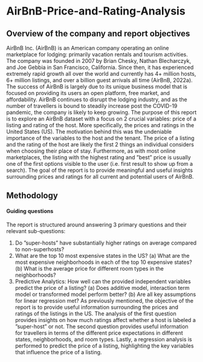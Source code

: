 # AirBnB-Price-and-Rating-Analysis

## Overview of the company and report objectives

AirBnB Inc. (AirBnB) is an American company operating an online marketplace for lodging:
primarily vacation rentals and tourism activities. The company was founded in 2007 by Brian
Chesky, Nathan Blecharczyk, and Joe Gebbia in San Francisco, California. Since then, it has
experienced extremely rapid growth all over the world and currently has 4+ million hosts,
6+ million listings, and over a billion guest arrivals all time (AirBnB, 2022a). The success of
AirBnB is largely due to its unique business model that is focused on providing its users an
open platform, free market, and affordability. AirBnB continues to disrupt the lodging industry,
and as the number of travellers is bound to steadily increase post the COVID-19 pandemic, the
company is likely to keep growing.
The purpose of this report is to explore an AirBnB dataset with a focus on 2 crucial variables:
price of a listing and rating of the host. More specifically, the prices and ratings in the United
States (US). The motivation behind this was the undeniable importance of the variables to the
host and the tenant. The price of a listing and the rating of the host are likely the first 2
things an individual considers when choosing their place of stay. Furthermore, as with most
online marketplaces, the listing with the highest rating and ”best” price is usually one of the first
options visible to the user (i.e. first result to show up from a search). The goal of the report
is to provide meaningful and useful insights surrounding prices and ratings for all current and
potential users of AirBnB.

## Methodology

#### Guiding questions

The report is structured around answering 3 primary questions and their relevant sub-questions:
1. Do ”super-hosts” have substantially higher ratings on average compared to non-superhosts?
2. What are the top 10 most expensive states in the US?
(a) What are the most expensive neighborhoods in each of the top 10 expensive states?
(b) What is the average price for different room types in the neighborhoods?
3. Predictive Analytics: How well can the provided independent variables predict the price
of a listing?
(a) Does additive model, interaction term model or transformed model perform better?
(b) Are all key assumptions for linear regression met?
As previously mentioned, the objective of the report is to provide useful information surrounding
the prices and ratings of the listings in the US. The analysis of the first question provides insights
on how much ratings affect whether a host is labeled a ”super-host” or not. The second question
provides useful information for travellers in terms of the different price expectations in different
states, neighborhoods, and room types. Lastly, a regression analysis is performed to predict the
price of a listing, highlighting the key variables that influence the price of a listing.
